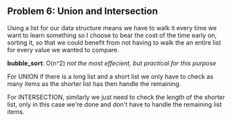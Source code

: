Problem 6: Union and Intersection
------------

Using a list for our data structure means we have to walk it every time we want to learn something so I choose to bear the cost of the time early on, sorting it, so that we could benefit from not having to walk the an entire list for every value we wanted to compare.

**bubble_sort**: O(n^2)
*not the most effecient, but practical for this purpose*   

For UNION if there is a long list and a short list we only have to check as many items as the shorter list has then handle the remaining.

For INTERSECTION, similarly we just need to check the length of the shorter list, only in this case we're done and don't have to handle the remaining list items. 